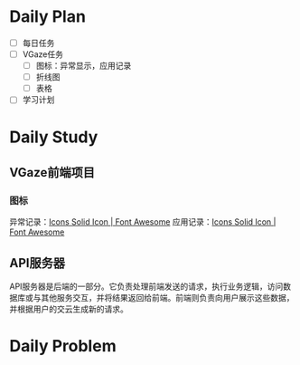 # Daily Plan
- [ ] 每日任务
- [ ] VGaze任务
	- [ ] 图标：异常显示，应用记录
	- [ ] 折线图
	- [ ] 表格
- [ ] 学习计划
# Daily Study
## VGaze前端项目
### 图标
异常记录：[Icons Solid Icon | Font Awesome](https://fontawesome.com/v6/icons/circle-exclamation?f=classic&s=solid)
应用记录：[Icons Solid Icon | Font Awesome](https://fontawesome.com/v6/icons/desktop?f=classic&s=solid)
## API服务器
API服务器是后端的一部分。它负责处理前端发送的请求，执行业务逻辑，访问数据库或与其他服务交互，并将结果返回给前端。前端则负责向用户展示这些数据，并根据用户的交云生成新的请求。
# Daily Problem